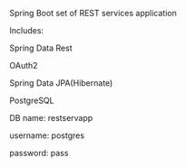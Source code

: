 Spring Boot set of REST services application

Includes:

Spring Data Rest

OAuth2 

Spring Data JPA(Hibernate)

PostgreSQL


DB name: restservapp

username: postgres

password: pass

